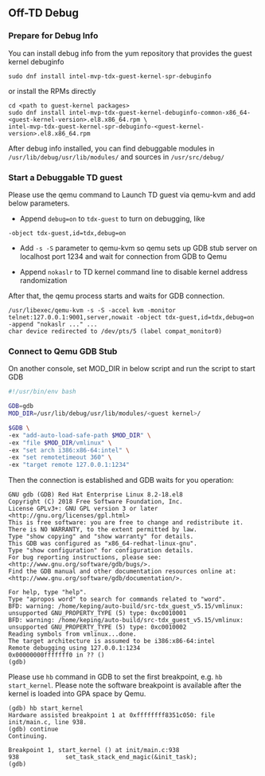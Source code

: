 ## Off-TD Debug

### Prepare for Debug Info

You can install debug info from the yum repository that provides the guest kernel debuginfo

```
sudo dnf install intel-mvp-tdx-guest-kernel-spr-debuginfo
```

or install the RPMs directly

```
cd <path to guest-kernel packages>
sudo dnf install intel-mvp-tdx-guest-kernel-debuginfo-common-x86_64-<guest-kernel-version>.el8.x86_64.rpm \
intel-mvp-tdx-guest-kernel-spr-debuginfo-<guest-kernel-version>.el8.x86_64.rpm
```

After debug info installed, you can find debuggable modules in `/usr/lib/debug/usr/lib/modules/` and sources in `/usr/src/debug/`

### Start a Debuggable TD guest

Please use the qemu command to Launch TD guest via qemu-kvm and add below parameters.

- Append `debug=on` to `tdx-guest` to turn on debugging, like

```
-object tdx-guest,id=tdx,debug=on
```

- Add `-s -S` parameter to qemu-kvm so qemu sets up GDB stub server on localhost port 1234 and wait for connection from GDB to Qemu

- Append `nokaslr` to TD kernel command line to disable kernel address randomization

After that, the qemu process starts and waits for GDB connection.

```
/usr/libexec/qemu-kvm -s -S -accel kvm -monitor telnet:127.0.0.1:9001,server,nowait -object tdx-guest,id=tdx,debug=on -append "nokaslr ..." ...
char device redirected to /dev/pts/5 (label compat_monitor0)
```

### Connect to Qemu GDB Stub

On another console, set MOD_DIR in below script and run the script to start GDB

```bash
#!/usr/bin/env bash

GDB=gdb
MOD_DIR=/usr/lib/debug/usr/lib/modules/<guest kernel>/

$GDB \
-ex "add-auto-load-safe-path $MOD_DIR" \
-ex "file $MOD_DIR/vmlinux" \
-ex "set arch i386:x86-64:intel" \
-ex "set remotetimeout 360" \
-ex "target remote 127.0.0.1:1234"
```

Then the connection is established and GDB waits for you operation:

```
GNU gdb (GDB) Red Hat Enterprise Linux 8.2-18.el8
Copyright (C) 2018 Free Software Foundation, Inc.
License GPLv3+: GNU GPL version 3 or later <http://gnu.org/licenses/gpl.html>
This is free software: you are free to change and redistribute it.
There is NO WARRANTY, to the extent permitted by law.
Type "show copying" and "show warranty" for details.
This GDB was configured as "x86_64-redhat-linux-gnu".
Type "show configuration" for configuration details.
For bug reporting instructions, please see:
<http://www.gnu.org/software/gdb/bugs/>.
Find the GDB manual and other documentation resources online at:
<http://www.gnu.org/software/gdb/documentation/>.

For help, type "help".
Type "apropos word" to search for commands related to "word".
BFD: warning: /home/keping/auto-build/src-tdx_guest_v5.15/vmlinux: unsupported GNU_PROPERTY_TYPE (5) type: 0xc0010001
BFD: warning: /home/keping/auto-build/src-tdx_guest_v5.15/vmlinux: unsupported GNU_PROPERTY_TYPE (5) type: 0xc0010002
Reading symbols from vmlinux...done.
The target architecture is assumed to be i386:x86-64:intel
Remote debugging using 127.0.0.1:1234
0x00000000fffffff0 in ?? ()
(gdb)
```

Please use `hb` command in GDB to set the first breakpoint, e.g. `hb start_kernel`.
Please note the software breakpoint is available after the kernel is loaded into GPA space by Qemu.

```
(gdb) hb start_kernel
Hardware assisted breakpoint 1 at 0xffffffff8351c050: file init/main.c, line 938.
(gdb) continue
Continuing.

Breakpoint 1, start_kernel () at init/main.c:938
938             set_task_stack_end_magic(&init_task);
(gdb)
```
